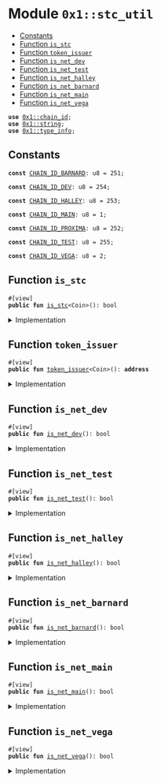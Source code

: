 
<a id="0x1_stc_util"></a>

# Module `0x1::stc_util`



-  [Constants](#@Constants_0)
-  [Function `is_stc`](#0x1_stc_util_is_stc)
-  [Function `token_issuer`](#0x1_stc_util_token_issuer)
-  [Function `is_net_dev`](#0x1_stc_util_is_net_dev)
-  [Function `is_net_test`](#0x1_stc_util_is_net_test)
-  [Function `is_net_halley`](#0x1_stc_util_is_net_halley)
-  [Function `is_net_barnard`](#0x1_stc_util_is_net_barnard)
-  [Function `is_net_main`](#0x1_stc_util_is_net_main)
-  [Function `is_net_vega`](#0x1_stc_util_is_net_vega)


<pre><code><b>use</b> <a href="chain_id.md#0x1_chain_id">0x1::chain_id</a>;
<b>use</b> <a href="../../move-stdlib/doc/string.md#0x1_string">0x1::string</a>;
<b>use</b> <a href="../../starcoin-stdlib/doc/type_info.md#0x1_type_info">0x1::type_info</a>;
</code></pre>



<a id="@Constants_0"></a>

## Constants


<a id="0x1_stc_util_CHAIN_ID_BARNARD"></a>



<pre><code><b>const</b> <a href="stc_util.md#0x1_stc_util_CHAIN_ID_BARNARD">CHAIN_ID_BARNARD</a>: u8 = 251;
</code></pre>



<a id="0x1_stc_util_CHAIN_ID_DEV"></a>



<pre><code><b>const</b> <a href="stc_util.md#0x1_stc_util_CHAIN_ID_DEV">CHAIN_ID_DEV</a>: u8 = 254;
</code></pre>



<a id="0x1_stc_util_CHAIN_ID_HALLEY"></a>



<pre><code><b>const</b> <a href="stc_util.md#0x1_stc_util_CHAIN_ID_HALLEY">CHAIN_ID_HALLEY</a>: u8 = 253;
</code></pre>



<a id="0x1_stc_util_CHAIN_ID_MAIN"></a>



<pre><code><b>const</b> <a href="stc_util.md#0x1_stc_util_CHAIN_ID_MAIN">CHAIN_ID_MAIN</a>: u8 = 1;
</code></pre>



<a id="0x1_stc_util_CHAIN_ID_PROXIMA"></a>



<pre><code><b>const</b> <a href="stc_util.md#0x1_stc_util_CHAIN_ID_PROXIMA">CHAIN_ID_PROXIMA</a>: u8 = 252;
</code></pre>



<a id="0x1_stc_util_CHAIN_ID_TEST"></a>



<pre><code><b>const</b> <a href="stc_util.md#0x1_stc_util_CHAIN_ID_TEST">CHAIN_ID_TEST</a>: u8 = 255;
</code></pre>



<a id="0x1_stc_util_CHAIN_ID_VEGA"></a>



<pre><code><b>const</b> <a href="stc_util.md#0x1_stc_util_CHAIN_ID_VEGA">CHAIN_ID_VEGA</a>: u8 = 2;
</code></pre>



<a id="0x1_stc_util_is_stc"></a>

## Function `is_stc`



<pre><code>#[view]
<b>public</b> <b>fun</b> <a href="stc_util.md#0x1_stc_util_is_stc">is_stc</a>&lt;Coin&gt;(): bool
</code></pre>



<details>
<summary>Implementation</summary>


<pre><code><b>public</b> <b>fun</b> <a href="stc_util.md#0x1_stc_util_is_stc">is_stc</a>&lt;Coin&gt;(): bool {
    <a href="../../starcoin-stdlib/doc/type_info.md#0x1_type_info_type_name">type_info::type_name</a>&lt;Coin&gt;() == <a href="../../move-stdlib/doc/string.md#0x1_string_utf8">string::utf8</a>(b"<a href="starcoin_coin.md#0x1_starcoin_coin_STC">0x1::starcoin_coin::STC</a>")
}
</code></pre>



</details>

<a id="0x1_stc_util_token_issuer"></a>

## Function `token_issuer`



<pre><code>#[view]
<b>public</b> <b>fun</b> <a href="stc_util.md#0x1_stc_util_token_issuer">token_issuer</a>&lt;Coin&gt;(): <b>address</b>
</code></pre>



<details>
<summary>Implementation</summary>


<pre><code><b>public</b> <b>fun</b> <a href="stc_util.md#0x1_stc_util_token_issuer">token_issuer</a>&lt;Coin&gt;(): <b>address</b> {
    <a href="../../starcoin-stdlib/doc/type_info.md#0x1_type_info_account_address">type_info::account_address</a>(&<a href="../../starcoin-stdlib/doc/type_info.md#0x1_type_info_type_of">type_info::type_of</a>&lt;Coin&gt;())
}
</code></pre>



</details>

<a id="0x1_stc_util_is_net_dev"></a>

## Function `is_net_dev`



<pre><code>#[view]
<b>public</b> <b>fun</b> <a href="stc_util.md#0x1_stc_util_is_net_dev">is_net_dev</a>(): bool
</code></pre>



<details>
<summary>Implementation</summary>


<pre><code><b>public</b> <b>fun</b> <a href="stc_util.md#0x1_stc_util_is_net_dev">is_net_dev</a>(): bool {
    <a href="chain_id.md#0x1_chain_id_get">chain_id::get</a>() == <a href="stc_util.md#0x1_stc_util_CHAIN_ID_DEV">CHAIN_ID_DEV</a>
}
</code></pre>



</details>

<a id="0x1_stc_util_is_net_test"></a>

## Function `is_net_test`



<pre><code>#[view]
<b>public</b> <b>fun</b> <a href="stc_util.md#0x1_stc_util_is_net_test">is_net_test</a>(): bool
</code></pre>



<details>
<summary>Implementation</summary>


<pre><code><b>public</b> <b>fun</b> <a href="stc_util.md#0x1_stc_util_is_net_test">is_net_test</a>(): bool {
    <a href="chain_id.md#0x1_chain_id_get">chain_id::get</a>() == <a href="stc_util.md#0x1_stc_util_CHAIN_ID_TEST">CHAIN_ID_TEST</a>
}
</code></pre>



</details>

<a id="0x1_stc_util_is_net_halley"></a>

## Function `is_net_halley`



<pre><code>#[view]
<b>public</b> <b>fun</b> <a href="stc_util.md#0x1_stc_util_is_net_halley">is_net_halley</a>(): bool
</code></pre>



<details>
<summary>Implementation</summary>


<pre><code><b>public</b> <b>fun</b> <a href="stc_util.md#0x1_stc_util_is_net_halley">is_net_halley</a>(): bool {
    <a href="chain_id.md#0x1_chain_id_get">chain_id::get</a>() == <a href="stc_util.md#0x1_stc_util_CHAIN_ID_HALLEY">CHAIN_ID_HALLEY</a>
}
</code></pre>



</details>

<a id="0x1_stc_util_is_net_barnard"></a>

## Function `is_net_barnard`



<pre><code>#[view]
<b>public</b> <b>fun</b> <a href="stc_util.md#0x1_stc_util_is_net_barnard">is_net_barnard</a>(): bool
</code></pre>



<details>
<summary>Implementation</summary>


<pre><code><b>public</b> <b>fun</b> <a href="stc_util.md#0x1_stc_util_is_net_barnard">is_net_barnard</a>(): bool {
    <a href="chain_id.md#0x1_chain_id_get">chain_id::get</a>() == <a href="stc_util.md#0x1_stc_util_CHAIN_ID_BARNARD">CHAIN_ID_BARNARD</a>
}
</code></pre>



</details>

<a id="0x1_stc_util_is_net_main"></a>

## Function `is_net_main`



<pre><code>#[view]
<b>public</b> <b>fun</b> <a href="stc_util.md#0x1_stc_util_is_net_main">is_net_main</a>(): bool
</code></pre>



<details>
<summary>Implementation</summary>


<pre><code><b>public</b> <b>fun</b> <a href="stc_util.md#0x1_stc_util_is_net_main">is_net_main</a>(): bool {
    <a href="chain_id.md#0x1_chain_id_get">chain_id::get</a>() == <a href="stc_util.md#0x1_stc_util_CHAIN_ID_MAIN">CHAIN_ID_MAIN</a>
}
</code></pre>



</details>

<a id="0x1_stc_util_is_net_vega"></a>

## Function `is_net_vega`



<pre><code>#[view]
<b>public</b> <b>fun</b> <a href="stc_util.md#0x1_stc_util_is_net_vega">is_net_vega</a>(): bool
</code></pre>



<details>
<summary>Implementation</summary>


<pre><code><b>public</b> <b>fun</b> <a href="stc_util.md#0x1_stc_util_is_net_vega">is_net_vega</a>(): bool {
    <a href="chain_id.md#0x1_chain_id_get">chain_id::get</a>() == <a href="stc_util.md#0x1_stc_util_CHAIN_ID_VEGA">CHAIN_ID_VEGA</a>
}
</code></pre>



</details>


[move-book]: https://starcoin.dev/move/book/SUMMARY
